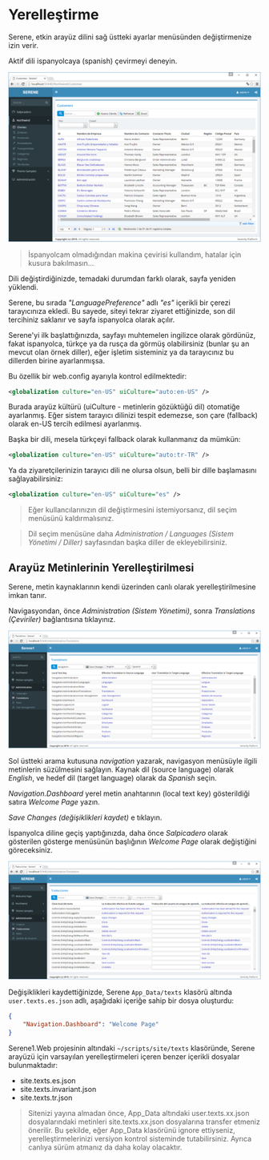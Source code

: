 # Yerelleştirme

Serene, etkin arayüz dilini sağ üstteki ayarlar <i class="fa fa-gears"></i> menüsünden değiştirmenize izin verir.

Aktif dili ispanyolcaya (spanish) çevirmeyi deneyin.

![Serene Dashboard Spanish](img/serene_customers_spanish.png)

> İspanyolcam olmadığından makina çevirisi kullandım, hatalar için kusura bakılmasın...

Dili değiştirdiğinizde, temadaki durumdan farklı olarak, sayfa yeniden yüklendi.

Serene, bu sırada *"LanguagePreference"* adlı *"es"* içerikli bir çerezi tarayıcınıza ekledi. Bu sayede, siteyi tekrar ziyaret ettiğinizde, son dil tercihiniz saklanır ve sayfa ispanyolca olarak açılır.

Serene'yi ilk başlattığınızda, sayfayı muhtemelen ingilizce olarak gördünüz, fakat ispanyolca, türkçe ya da rusça da görmüş olabilirsiniz (bunlar şu an mevcut olan örnek diller), eğer işletim sisteminiz ya da tarayıcınız bu dillerden birine ayarlanmışsa.

Bu özellik bir web.config ayarıyla kontrol edilmektedir:

```xml
<globalization culture="en-US" uiCulture="auto:en-US" />
```

Burada arayüz kültürü (uiCulture - metinlerin gözüktüğü dil) otomatiğe ayarlanmış. Eğer sistem tarayıcı dilinizi tespit edemezse, son çare (fallback) olarak en-US tercih edilmesi ayarlanmış.

Başka bir dili, mesela türkçeyi fallback olarak kullanmanız da mümkün:

```xml
<globalization culture="en-US" uiCulture="auto:tr-TR" />
```

Ya da ziyaretçilerinizin tarayıcı dili ne olursa olsun, belli bir dille başlamasını sağlayabilirsiniz:

```xml
<globalization culture="en-US" uiCulture="es" />
```

> Eğer kullancılarınızın dil değiştirmesini istemiyorsanız, dil seçim menüsünü kaldırmalısınız.

> Dil seçim menüsüne daha *Administration / Languages (Sistem Yönetimi / Diller)* sayfasından başka diller de ekleyebilirsiniz.

## Arayüz Metinlerinin Yerelleştirilmesi

Serene, metin kaynaklarının kendi üzerinden canlı olarak yerelleştirilmesine imkan tanır.

Navigasyondan, önce *Administration (Sistem Yönetimi)*, sonra *Translations (Çeviriler)* bağlantısına tıklayınız. 

![](img/translation_navigation_texts.png)

Sol üstteki arama kutusuna *navigation* yazarak, navigasyon menüsüyle ilgili metinlerin süzülmesini sağlayın. Kaynak dil (source language) olarak *English*, ve hedef dil (target language) olarak da *Spanish* seçin.

*Navigation.Dashboard* yerel metin anahtarının (local text key) gösterildiği satıra *Welcome Page* yazın.

*Save Changes (değişiklikleri kaydet)* e tıklayın.

İspanyolca diline geçiş yaptığınızda, daha önce *Salpicadero* olarak gösterilen gösterge menüsünün başlığının *Welcome Page* olarak değiştiğini göreceksiniz.

![](img/translation_navigation_welcome.png)

Değişiklikleri kaydettiğinizde, Serene `App_Data/texts` klasörü altında `user.texts.es.json` adlı, aşağıdaki içeriğe sahip bir dosya oluşturdu:

```json
{
    "Navigation.Dashboard": "Welcome Page"
}
```

Serene1.Web projesinin altındaki `~/scripts/site/texts` klasöründe, Serene arayüzü için varsayılan yerelleştirmeleri içeren benzer içerikli dosyalar bulunmaktadır:

- site.texts.es.json
- site.texts.invariant.json
- site.texts.tr.json

> Sitenizi yayına almadan önce, App_Data altındaki user.texts.xx.json dosyalarındaki metinleri site.texts.xx.json dosyalarına transfer etmeniz önerilir. Bu şekilde, eğer App_Data klasörünü ignore ettiyseniz, yerelleştirmelerinizi versiyon kontrol sisteminde tutabilirsiniz. Ayrıca canlıya sürüm atmanız da daha kolay olacaktır.